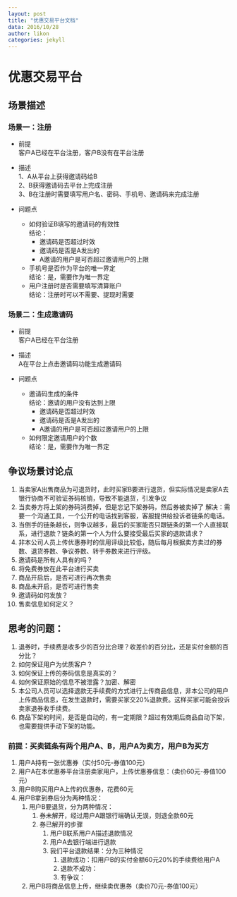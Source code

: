 ```yaml
---
layout: post
title: "优惠交易平台文档"
data: 2016/10/28
author: likon
categories: jekyll
---
```


# 优惠交易平台

## 场景描述

### 场景一：注册
- 前提  
客户A已经在平台注册，客户B没有在平台注册  

- 描述  
1、A从平台上获得邀请码给B  
2、B获得邀请码去平台上完成注册  
3、B在注册时需要填写用户名、密码、手机号、邀请码来完成注册

- 问题点  
    - 如何验证B填写的邀请码的有效性  
    结论：
        - 邀请码是否超过时效  
        - 邀请码是否是A发出的  
        - A邀请的用户是可否超过邀请用户的上限
    - 手机号是否作为平台的唯一界定  
    结论：是，需要作为唯一界定
    - 用户注册时是否需要填写清算账户  
    结论：注册时可以不需要、提现时需要

### 场景二：生成邀请码
- 前提  
客户A已经在平台注册  

- 描述  
A在平台上点击邀请码功能生成邀请码  

- 问题点  
    - 邀请码生成的条件  
    结论：邀请的用户没有达到上限
        - 邀请码是否超过时效  
        - 邀请码是否是A发出的  
        - A邀请的用户是可否超过邀请用户的上限
    - 如何限定邀请用户的个数  
    结论：是，需要作为唯一界定


## 争议场景讨论点  

1. 当卖家A出售商品为可退货时，此时买家B要进行退货，但实际情况是卖家A去银行协商不可验证券码核销，导致不能退货，引发争议
2. 当卖券方将上架的券码消费掉，但是忘记下架券码，然后券被卖掉了
  解决：需要一个沟通工具，一个公开的电话找到客服，客服提供给投诉者链条的电话。
3. 	当倒手的链条越长，则争议越多，最后的买家能否只跟链条的第一个人直接联系，进行退款？链条的第一个人为什么要接受最后买家的退款请求？
4.	非本公司人员上传优惠券时的信用评级比较低，随后每月根据卖方卖过的券数、退货券数、争议券数、转手券数来进行评级。
5.	邀请码是所有人具有的吗？
6.	将免费券放在此平台进行买卖
7.	商品开启后，是否可进行再次售卖
8.	商品未开启，是否可进行售卖
9.	邀请码如何发放？
10.	售卖信息如何定义？

## 思考的问题：
1. 退券时，手续费是收多少的百分比合理？收差价的百分比，还是实付金额的百分比？
2. 如何保证用户为优质客户？
3. 如何保证上传的券码信息是真实的？
4. 如何保证原始的信息不被泄露？加密、解密
5. 本公司人员可以选择退款无手续费的方式进行上传商品信息，非本公司的用户上传商品信息，在发生退款时，需要买家交20%退款费。这样买家可能会投诉卖家退券收手续费。
6. 商品下架的时间，是否是自动的，有一定期限？超过有效期后商品自动下架，也需要提供手动下架的功能。

### 前提：买卖链条有两个用户A、B，用户A为卖方，用户B为买方
1. 用户A持有一张优惠券（实付50元-券值100元）
2. 用户A在本优惠券平台注册卖家用户，上传优惠券信息：（卖价60元-券值100元）
3. 用户B购买用户A上传的优惠券，花费60元
4. 用户B拿到券后分为两种情况：
   1. 用户B要退货，分为两种情况：
      1. 券未解开，经过用户A跟银行端确认无误，则退全款60元
      2. 券已解开的步骤 
         1. 用户B联系用户A描述退款情况
         2. 用户A去银行端进行退款
         3. 我们平台退款结果：分为三种情况
            1. 退款成功：扣用户B的实付金额60元20%的手续费给用户A
            2. 退款不成功：
            3. 有争议：
   2. 用户B将商品信息上传，继续卖优惠券（卖价70元-券值100元）

